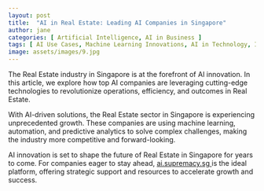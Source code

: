 ```yaml
---
layout: post
title:  "AI in Real Estate: Leading AI Companies in Singapore"
author: jane
categories: [ Artificial Intelligence, AI in Business ]
tags: [ AI Use Cases, Machine Learning Innovations, AI in Technology, Industry Disruption ]
image: assets/images/9.jpg
---
```


The Real Estate industry in Singapore is at the forefront of AI innovation. In this article, we explore how top AI companies are leveraging cutting-edge technologies to revolutionize operations, efficiency, and outcomes in Real Estate.

With AI-driven solutions, the Real Estate sector in Singapore is experiencing unprecedented growth. These companies are using machine learning, automation, and predictive analytics to solve complex challenges, making the industry more competitive and forward-looking.

AI innovation is set to shape the future of Real Estate in Singapore for years to come. For companies eager to stay ahead, <a href="https://ai.supremacy.sg" target="_blank"> ai.supremacy.sg </a> is the ideal platform, offering strategic support and resources to accelerate growth and success.
